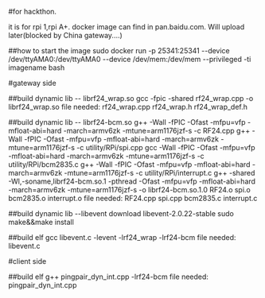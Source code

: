 #for hackthon.

it is for rpi 1,rpi A+. docker image can find in pan.baidu.com. Will upload later(blocked by China gateway....)

##how to start the image
sudo docker run -p 25341:25341 --device /dev/ttyAMA0:/dev/ttyAMA0 --device /dev/mem:/dev/mem --privileged -ti imagename bash

#gateway side


##build dynamic lib -- librf24_wrap.so 
gcc  -fpic   -shared  rf24_wrap.cpp -o librf24_wrap.so
file needed:
rf24_wrap.cpp  rf24_wrap.h rf24_wrap_def.h

##build dynamic lib -- librf24-bcm.so
g++ -Wall -fPIC -Ofast -mfpu=vfp -mfloat-abi=hard -march=armv6zk -mtune=arm1176jzf-s -c RF24.cpp
g++ -Wall -fPIC -Ofast -mfpu=vfp -mfloat-abi=hard -march=armv6zk -mtune=arm1176jzf-s -c utility/RPi/spi.cpp
gcc -Wall -fPIC -Ofast -mfpu=vfp -mfloat-abi=hard -march=armv6zk -mtune=arm1176jzf-s -c utility/RPi/bcm2835.c
g++ -Wall -fPIC -Ofast -mfpu=vfp -mfloat-abi=hard -march=armv6zk -mtune=arm1176jzf-s -c utility/RPi/interrupt.c
g++ -shared -Wl,-soname,librf24-bcm.so.1 -pthread -Ofast -mfpu=vfp -mfloat-abi=hard -march=armv6zk -mtune=arm1176jzf-s -o librf24-bcm.so.1.0 RF24.o spi.o bcm2835.o interrupt.o
file needed: RF24.cpp spi.cpp bcm2835.c interrupt.c

##build dynamic lib --libevent
download libevent-2.0.22-stable
sudo make&&make install

##build elf
gcc libevent.c -levent -lrf24_wrap -lrf24-bcm
file needed:
libevent.c

#client side

##build elf
g++ pingpair_dyn_int.cpp -lrf24-bcm
file needed:
pingpair_dyn_int.cpp
